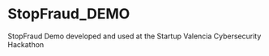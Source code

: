 # StopFraud_DEMO
 StopFraud Demo developed and used at the Startup Valencia Cybersecurity Hackathon
